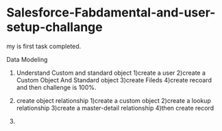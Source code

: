 # Salesforce-Fabdamental-and-user-setup-challange
my is first task completed. 

Data Modeling
1. Understand Custom and standard object
1)create a user 
2)create a Custom Object And Standard object 
3)create Fileds 
4)create recoard and then challenge is 100%.

2. create object relationship
1)create a custom object
2)create a lookup relationship
3)create a master-detail relationship
4)then create record 

3. 
